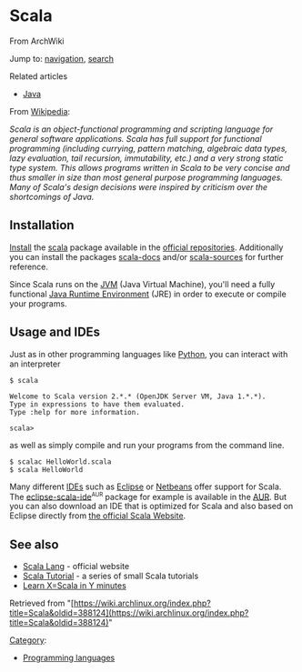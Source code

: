 # Scala

From ArchWiki

Jump to: [navigation](#column-one), [search](#searchInput)

Related articles

*   [Java](/index.php/Java "Java")

From [Wikipedia](https://en.wikipedia.org/wiki/Scala_(programming_language)):

_Scala is an object-functional programming and scripting language for general software applications. Scala has full support for functional programming (including currying, pattern matching, algebraic data types, lazy evaluation, tail recursion, immutability, etc.) and a very strong static type system. This allows programs written in Scala to be very concise and thus smaller in size than most general purpose programming languages. Many of Scala's design decisions were inspired by criticism over the shortcomings of Java._

## Installation

[Install](/index.php/Pacman "Pacman") the [scala](https://www.archlinux.org/packages/?name=scala) package available in the [official repositories](/index.php/Official_repositories "Official repositories"). Additionally you can install the packages [scala-docs](https://www.archlinux.org/packages/?name=scala-docs) and/or [scala-sources](https://www.archlinux.org/packages/?name=scala-sources) for further reference.

Since Scala runs on the [JVM](https://en.wikipedia.org/wiki/JVM) (Java Virtual Machine), you'll need a fully functional [Java Runtime Environment](/index.php/Java#Installation "Java") (JRE) in order to execute or compile your programs.

## Usage and IDEs

Just as in other programming languages like [Python](/index.php/Python "Python"), you can interact with an interpreter

```
$ scala

Welcome to Scala version 2.*.* (OpenJDK Server VM, Java 1.*.*).
Type in expressions to have them evaluated.
Type :help for more information.

scala>

```

as well as simply compile and run your programs from the command line.

```
$ scalac HelloWorld.scala
$ scala HelloWorld

```

Many different [IDEs](/index.php/IDE#Integrated_development_environments "IDE") such as [Eclipse](/index.php/Eclipse "Eclipse") or [Netbeans](/index.php/Netbeans "Netbeans") offer support for Scala. The [eclipse-scala-ide](https://aur.archlinux.org/packages/eclipse-scala-ide/)<sup><small>AUR</small></sup> package for example is available in the [AUR](/index.php/AUR "AUR"). But you can also download an IDE that is optimized for Scala and also based on Eclipse directly from [the official Scala Website](https://scala-lang.org).

## See also

*   [Scala Lang](http://scala-lang.org) - official website
*   [Scala Tutorial](http://tutorials.jenkov.com/scala/index.html) - a series of small Scala tutorials
*   [Learn X=Scala in Y minutes](http://learnxinyminutes.com/docs/scala/)

Retrieved from "[https://wiki.archlinux.org/index.php?title=Scala&oldid=388124](https://wiki.archlinux.org/index.php?title=Scala&oldid=388124)"

[Category](/index.php/Special:Categories "Special:Categories"):

*   [Programming languages](/index.php/Category:Programming_languages "Category:Programming languages")